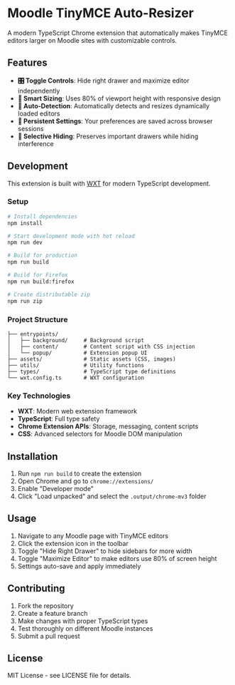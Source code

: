 # Moodle TinyMCE Auto-Resizer

A modern TypeScript Chrome extension that automatically makes TinyMCE editors larger on Moodle sites with customizable controls.

## Features

- **🎛️ Toggle Controls**: Hide right drawer and maximize editor independently
- **📏 Smart Sizing**: Uses 80% of viewport height with responsive design
- **🔄 Auto-Detection**: Automatically detects and resizes dynamically loaded editors
- **💾 Persistent Settings**: Your preferences are saved across browser sessions
- **🎯 Selective Hiding**: Preserves important drawers while hiding interference

## Development

This extension is built with [WXT](https://wxt.dev/) for modern TypeScript development.

### Setup

```bash
# Install dependencies
npm install

# Start development mode with hot reload
npm run dev

# Build for production
npm run build

# Build for Firefox
npm run build:firefox

# Create distributable zip
npm run zip
```

### Project Structure

```
├── entrypoints/
│   ├── background/     # Background script
│   ├── content/        # Content script with CSS injection
│   └── popup/          # Extension popup UI
├── assets/             # Static assets (CSS, images)
├── utils/              # Utility functions
├── types/              # TypeScript type definitions
└── wxt.config.ts       # WXT configuration
```

### Key Technologies

- **WXT**: Modern web extension framework
- **TypeScript**: Full type safety
- **Chrome Extension APIs**: Storage, messaging, content scripts
- **CSS**: Advanced selectors for Moodle DOM manipulation

## Installation

1. Run `npm run build` to create the extension
2. Open Chrome and go to `chrome://extensions/`
3. Enable "Developer mode"
4. Click "Load unpacked" and select the `.output/chrome-mv3` folder

## Usage

1. Navigate to any Moodle page with TinyMCE editors
2. Click the extension icon in the toolbar
3. Toggle "Hide Right Drawer" to hide sidebars for more width
4. Toggle "Maximize Editor" to make editors use 80% of screen height
5. Settings auto-save and apply immediately

## Contributing

1. Fork the repository
2. Create a feature branch
3. Make changes with proper TypeScript types
4. Test thoroughly on different Moodle instances
5. Submit a pull request

## License

MIT License - see LICENSE file for details.